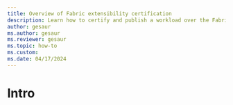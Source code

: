 ```yaml
---
title: Overview of Fabric extensibility certification 
description: Learn how to certify and publish a workload over the Fabric extensibility platform.
author: gesaur
ms.author: gesaur
ms.reviewer: gesaur
ms.topic: how-to
ms.custom:
ms.date: 04/17/2024
---
```


# Intro